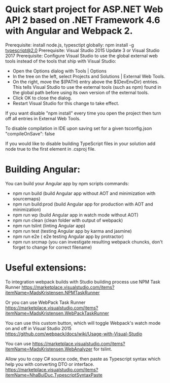 # Quick start project for ASP.NET Web API 2 based on .NET Framework 4.6 with Angular and Webpack 2.
Prerequisite: install node.js, typesctipt globally: npm install -g typescript@2.0
Prerequisite: Visual Studio 2015 Update 3 or Visual Studio 2017
Prerequisite: Configure Visual Studio to use the global external web tools instead of the tools that ship with Visual Studio:
  - Open the Options dialog with Tools | Options
  - In the tree on the left, select Projects and Solutions | External Web Tools.
  - On the right, move the $(PATH) entry above the $(DevEnvDir) entries. This tells Visual Studio to use the external tools (such as npm) found in the global path before using its own version of the external tools.
  - Click OK to close the dialog.
  - Restart Visual Studio for this change to take effect.
  
If you want disable "npm install" every time you open the project then turn off all entries in External Web Tools.

To disable compilation in IDE upon saving set  for a given tsconfig.json "compileOnSave": false

If you would like to disable building TypeScript files in your solution add node
<TypeScriptCompileBlocked>true</TypeScriptCompileBlocked>
to the first
<PropertyGroup>
element in .csproj file.

# Building Angular:
You can build your Angular app by npm scripts commands:
  - npm run build (build Angular app without AOT and minimization with sourcemaps)
  - npm run build:prod  (build Angular app for production with AOT and minimization)
  - npm run wp (build Angular app in watch mode without AOT)
  - npm run clean (clean folder with output of webpack)
  - npm run tslint (linting Angular app)
  - npm run test (testing Angular app by karma and jasmine)
  - npm run e2e ( e2e testing Angular app by protractor)
  - npm run srcmap (you can investigate resulting webpack chuncks, don't forget to change for correct filename)

# Useful extensions:

To integration webpack builds with Studio building process use  NPM Task Runner https://marketplace.visualstudio.com/items?itemName=MadsKristensen.NPMTaskRunner

Or you can use WebPack Task Runner https://marketplace.visualstudio.com/items?itemName=MadsKristensen.WebPackTaskRunner

You can use this custom button, which will toggle Webpack's watch mode on and off in Visual Studio 2015 https://github.com/webpack/docs/wiki/Usage-with-Visual-Studio

You can use https://marketplace.visualstudio.com/items?itemName=MadsKristensen.WebAnalyzer for tslint.

Allow you to copy C# source code, then paste as Typescript syntax which help you with converting DTO or interface.  
https://marketplace.visualstudio.com/items?itemName=NhaBuiDuc.TypescriptSyntaxPaste
